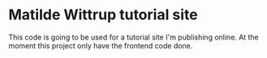 # Matilde Wittrup tutorial site
This code is going to be used for a tutorial site I'm publishing online. At the moment this project only have the frontend code done.

